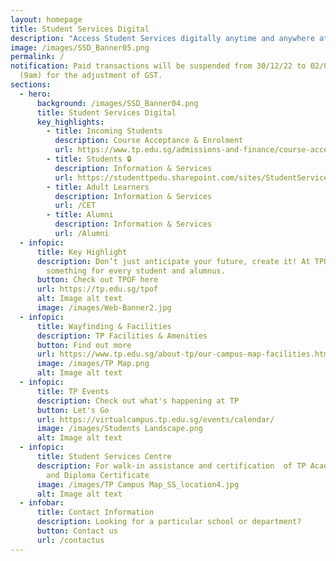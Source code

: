 ```yaml
---
layout: homepage
title: Student Services Digital
description: "Access Student Services digitally anytime and anywhere at your fingertips! "
image: /images/SSD_Banner05.png
permalink: /
notification: Paid transactions will be suspended from 30/12/22 to 02/01/23
  (9am) for the adjustment of GST.
sections:
  - hero:
      background: /images/SSD_Banner04.png
      title: Student Services Digital
      key_highlights:
        - title: Incoming Students
          description: Course Acceptance & Enrolment
          url: https://www.tp.edu.sg/admissions-and-finance/course-acceptance-enrolment.html
        - title: Students 🔒
          description: Information & Services
          url: https://studenttpedu.sharepoint.com/sites/StudentServicesDigital
        - title: Adult Learners
          description: Information & Services
          url: /CET
        - title: Alumni
          description: Information & Services
          url: /Alumni
  - infopic:
      title: Key Highlight
      description: Don’t just anticipate your future, create it! At TPOF 2022, there’s
        something for every student and alumnus.
      button: Check out TPOF here
      url: https://tp.edu.sg/tpof
      alt: Image alt text
      image: /images/Web-Banner2.jpg
  - infopic:
      title: Wayfinding & Facilities
      description: TP Facilities & Amenities
      button: Find out more
      url: https://www.tp.edu.sg/about-tp/our-campus-map-facilities.html
      image: /images/TP Map.png
      alt: Image alt text
  - infopic:
      title: TP Events
      description: Check out what's happening at TP
      button: Let's Go
      url: https://virtualcampus.tp.edu.sg/events/calendar/
      image: /images/Students Landscape.png
      alt: Image alt text
  - infopic:
      title: Student Services Centre
      description: For walk-in assistance and certification  of TP Academic Results
        and Diploma Certificate
      image: /images/TP Campus Map_SS_location4.jpg
      alt: Image alt text
  - infobar:
      title: Contact Information
      description: Looking for a particular school or department?
      button: Contact us
      url: /contactus
---
```

